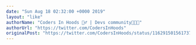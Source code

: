 ```yaml
---
date: "Sun Aug 18 02:32:00 +0000 2019"
layout: "like"
authorName: "Coders In Hoods 🧙‍♂️ | Devs community👨🏻‍💻"
authorUrl: "https://twitter.com/CodersInHoods"
originalPost: "https://twitter.com/CodersInHoods/status/1162915015617372163"
---
```

